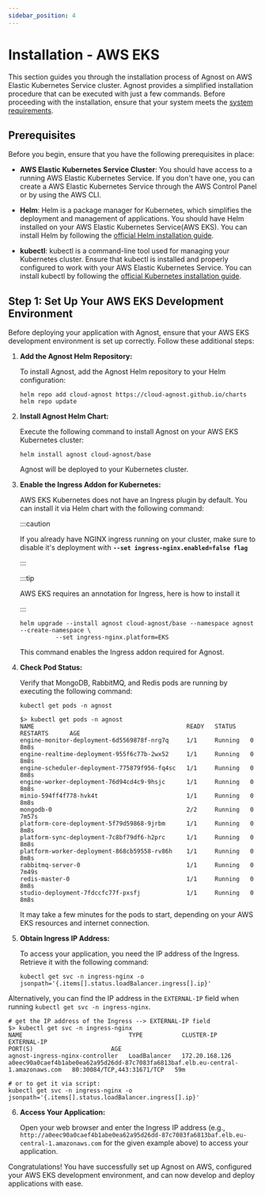 ```yaml
---
sidebar_position: 4
---
```


# Installation - AWS EKS

This section guides you through the installation process of Agnost on AWS
Elastic Kubernetes Service cluster. Agnost provides a simplified installation
procedure that can be executed with just a few commands. Before proceeding with
the installation, ensure that your system meets the
[system requirements](/docs/installation/system-requirements).

## Prerequisites

Before you begin, ensure that you have the following prerequisites in place:

- **AWS Elastic Kubernetes Service Cluster**: You should have access to a
  running AWS Elastic Kubernetes Service. If you don't have one, you can create
  a AWS Elastic Kubernetes Service through the AWS Control Panel or by using the
  AWS CLI.

- **Helm**: Helm is a package manager for Kubernetes, which simplifies the
  deployment and management of applications. You should have Helm installed on
  your AWS Elastic Kubernetes Service(AWS EKS). You can install Helm by
  following the
  [official Helm installation guide](https://helm.sh/docs/intro/install/).

- **kubectl**: kubectl is a command-line tool used for managing your Kubernetes
  cluster. Ensure that kubectl is installed and properly configured to work with
  your AWS Elastic Kubernetes Service. You can install kubectl by following the
  [official Kubernetes installation guide](https://kubernetes.io/docs/tasks/tools/install-kubectl/).

## Step 1: Set Up Your AWS EKS Development Environment

Before deploying your application with Agnost, ensure that your AWS EKS
development environment is set up correctly. Follow these additional steps:

1. **Add the Agnost Helm Repository:**

   To install Agnost, add the Agnost Helm repository to your Helm configuration:

   ```
   helm repo add cloud-agnost https://cloud-agnost.github.io/charts
   helm repo update
   ```

2. **Install Agnost Helm Chart:**

   Execute the following command to install Agnost on your AWS EKS Kubernetes
   cluster:

   ```
   helm install agnost cloud-agnost/base
   ```

   Agnost will be deployed to your Kubernetes cluster.

3. **Enable the Ingress Addon for Kubernetes:**

   AWS EKS Kubernetes does not have an Ingress plugin by default. You can
   install it via Helm chart with the following command:

   :::caution

   If you already have NGINX ingress running on your cluster, make sure to
   disable it's deployment with **`--set ingress-nginx.enabled=false flag`**

   :::

   :::tip

   AWS EKS requires an annotation for Ingress, here is how to install it

   :::

   ```
   helm upgrade --install agnost cloud-agnost/base --namespace agnost --create-namespace \
             --set ingress-nginx.platform=EKS
   ```

   This command enables the Ingress addon required for Agnost.

4. **Check Pod Status:**

   Verify that MongoDB, RabbitMQ, and Redis pods are running by executing the
   following command:

   ```
   kubectl get pods -n agnost
   ```

   ```
   $> kubectl get pods -n agnost
   NAME                                           READY   STATUS    RESTARTS      AGE
   engine-monitor-deployment-6d5569878f-nrg7q     1/1     Running   0             8m8s
   engine-realtime-deployment-955f6c77b-2wx52     1/1     Running   0             8m8s
   engine-scheduler-deployment-775879f956-fq4sc   1/1     Running   0             8m8s
   engine-worker-deployment-76d94cd4c9-9hsjc      1/1     Running   0             8m8s
   minio-594ff4f778-hvk4t                         1/1     Running   0             8m8s
   mongodb-0                                      2/2     Running   0             7m57s
   platform-core-deployment-5f79d59868-9jrbm      1/1     Running   0             8m8s
   platform-sync-deployment-7c8bf79df6-h2prc      1/1     Running   0             8m8s
   platform-worker-deployment-868cb59558-rv86h    1/1     Running   0             8m8s
   rabbitmq-server-0                              1/1     Running   0             7m49s
   redis-master-0                                 1/1     Running   0             8m8s
   studio-deployment-7fdccfc77f-pxsfj             1/1     Running   0             8m8s

   ```

   It may take a few minutes for the pods to start, depending on your AWS EKS
   resources and internet connection.

5. **Obtain Ingress IP Address:**

   To access your application, you need the IP address of the Ingress. Retrieve
   it with the following command:

   ```
   kubectl get svc -n ingress-nginx -o jsonpath='{.items[].status.loadBalancer.ingress[].ip}'
   ```

Alternatively, you can find the IP address in the `EXTERNAL-IP` field when
running `kubectl get svc -n ingress-nginx`.

```
# get the IP address of the Ingress --> EXTERNAL-IP field
$> kubectl get svc -n ingress-nginx
NAME                              TYPE           CLUSTER-IP       EXTERNAL-IP                                                                        PORT(S)                      AGE
agnost-ingress-nginx-controller   LoadBalancer   172.20.168.126   a0eec90a0caef4b1abe0ea62a95d26dd-87c7083fa6813baf.elb.eu-central-1.amazonaws.com   80:30084/TCP,443:31671/TCP   59m

# or to get it via script:
kubectl get svc -n ingress-nginx -o jsonpath='{.items[].status.loadBalancer.ingress[].ip}'
```

6. **Access Your Application:**

   Open your web browser and enter the Ingress IP address (e.g.,
   `http://a0eec90a0caef4b1abe0ea62a95d26dd-87c7083fa6813baf.elb.eu-central-1.amazonaws.com`
   for the given example above) to access your application.

Congratulations! You have successfully set up Agnost on AWS, configured your AWS
EKS development environment, and can now develop and deploy applications with
ease.
